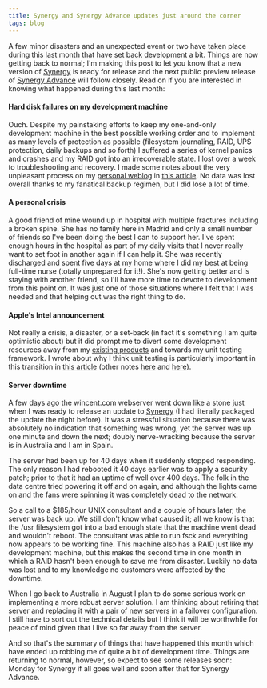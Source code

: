 ```yaml
---
title: Synergy and Synergy Advance updates just around the corner
tags: blog
---
```


A few minor disasters and an unexpected event or two have taken place during this last month that have set back development a bit. Things are now getting back to normal; I'm making this post to let you know that a new version of [Synergy](http://www.wincent.com/a/products/synergy-classic/) is ready for release and the next public preview release of [Synergy Advance](http://synergyadvance.com/) will follow closely. Read on if you are interested in knowing what happened during this last month:





#### Hard disk failures on my development machine

Ouch. Despite my painstaking efforts to keep my one-and-only development machine in the best possible working order and to implement as many levels of protection as possible (filesystem journaling, RAID, UPS protection, daily backups and so forth) I suffered a series of kernel panics and crashes and my RAID got into an irrecoverable state. I lost over a week to troubleshooting and recovery. I made some notes about the very unpleasant process on my [personal weblog](http://www.wincent.com/a/about/wincent/weblog/) in [this article](http://www.wincent.com/a/about/wincent/weblog/archives/2005/05/1041_kernel_pan.php). No data was lost overall thanks to my fanatical backup regimen, but I did lose a lot of time.

#### A personal crisis

A good friend of mine wound up in hospital with multiple fractures including a broken spine. She has no family here in Madrid and only a small number of friends so I've been doing the best I can to support her. I've spent enough hours in the hospital as part of my daily visits that I never really want to set foot in another again if I can help it. She was recently discharged and spent five days at my home where I did my best at being full-time nurse (totally unprepared for it!). She's now getting better and is staying with another friend, so I'll have more time to devote to development from this point on. It was just one of those situations where I felt that I was needed and that helping out was the right thing to do.

#### Apple's Intel announcement

Not really a crisis, a disaster, or a set-back (in fact it's something I am quite optimistic about) but it did prompt me to divert some development resources away from my [existing products](http://www.wincent.com/a/products/synergy-classic/) and towards my unit testing framework. I wrote about why I think unit testing is particularly important in this transition in [this article](http://www.wincent.com/a/about/wincent/weblog/archives/2005/06/unit_testing_an.php) (other notes [here](http://www.wincent.com/a/about/wincent/weblog/archives/2005/06/handling_except.php) and [here](http://www.wincent.com/a/about/wincent/weblog/archives/2005/06/mock_objects_in.php)).

#### Server downtime

A few days ago the wincent.com webserver went down like a stone just when I was ready to release an update to [Synergy](http://www.wincent.com/a/products/synergy-classic/) (I had literally packaged the update the night before). It was a stressful situation because there was absolutely no indication that something was wrong, yet the server was up one minute and down the next; doubly nerve-wracking because the server is in Australia and I am in Spain.

The server had been up for 40 days when it suddenly stopped responding. The only reason I had rebooted it 40 days earlier was to apply a security patch; prior to that it had an uptime of well over 400 days. The folk in the data centre tried powering it off and on again, and although the lights came on and the fans were spinning it was completely dead to the network.

So a call to a $185/hour UNIX consultant and a couple of hours later, the server was back up. We still don't know what caused it; all we know is that the /usr filesystem got into a bad enough state that the machine went dead and wouldn't reboot. The consultant was able to run fsck and everything now appears to be working fine. This machine also has a RAID just like my development machine, but this makes the second time in one month in which a RAID hasn't been enough to save me from disaster. Luckily no data was lost and to my knowledge no customers were affected by the downtime.

When I go back to Australia in August I plan to do some serious work on implementing a more robust server solution. I am thinking about retiring that server and replacing it with a pair of new servers in a failover configuration. I still have to sort out the technical details but I think it will be worthwhile for peace of mind given that I live so far away from the server.

And so that's the summary of things that have happened this month which have ended up robbing me of quite a bit of development time. Things are returning to normal, however, so expect to see some releases soon: Monday for Synergy if all goes well and soon after that for Synergy Advance.
